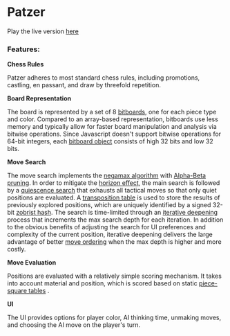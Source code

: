 # Patzer

Play the live version [here](http://ryan-mark.xyz/Patzer/)

### Features:

**Chess Rules**

Patzer adheres to most standard chess rules, including promotions, castling, en passant, and draw by threefold repetition.

**Board Representation**

The board is represented by a set of 8 [bitboards](https://www.chessprogramming.org/Bitboards),
one for each piece type and color. Compared to an array-based representation, bitboards use less memory and typically allow for faster board manipulation and analysis via bitwise operations. Since Javascript doesn't support bitwise operations for 64-bit integers, each [bitboard object](https://github.com/Rmark92/Patzer/blob/master/js/bitboard/bitboard.js) consists of high 32 bits and low 32 bits.

**Move Search**

The move search implements the [negamax algorithm](https://www.chessprogramming.org/Negamax) with [Alpha-Beta pruning](https://www.chessprogramming.org/Alpha-Beta). In order to mitigate the [horizon effect](https://www.chessprogramming.org/Horizon_Effect), the main search is followed by a [quiescence search](https://www.chessprogramming.org/Quiescence_Search) that exhausts all tactical moves so that only quiet positions are evaluated. A [transposition table](https://www.chessprogramming.org/Transposition_Table) is used to store the results of previously explored positions, which are uniquely identified by a signed 32-bit [zobrist hash](https://www.chessprogramming.org/Zobrist_Hashing). The search is time-limited through an [iterative deepening](https://www.chessprogramming.org/Iterative_Deepening) process that increments the max search depth for each iteration. In addition to the obvious benefits of adjusting the search for UI preferences and complexity of the current position, iterative deepening delivers the large advantage of better [move ordering](https://www.chessprogramming.org/Move_Ordering) when the max depth is higher and more costly.

**Move Evaluation**

Positions are evaluated with a relatively simple scoring mechanism. It takes into account material and position, which is scored based on static [piece-square tables](https://www.chessprogramming.org/Simplified_Evaluation_Function#Piece-Square_Tables) .

**UI**

The UI provides options for player color, AI thinking time, unmaking moves, and choosing the AI move on the player's turn.
